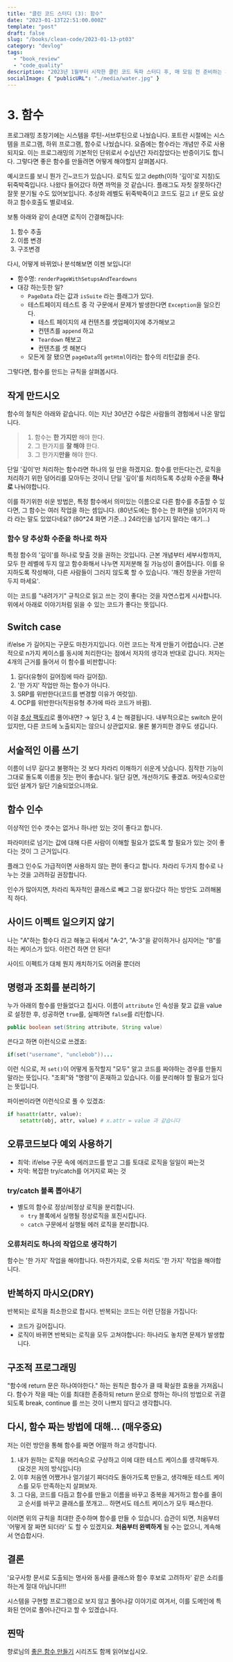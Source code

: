 ```yaml
---
title: "클린 코드 스터디 (3): 함수"
date: "2023-01-13T22:51:00.000Z"
template: "post"
draft: false
slug: "/books/clean-code/2023-01-13-pt03"
category: "devlog"
tags:
  - "book_review"
  - "code_quality"
description: "2023년 1월부터 시작한 클린 코드 독파 스터디 후, 매 모임 전 준비하는 게시글을 공유합니다. 이 글은 3장, 함수에 대해 설명합니다."
socialImage: { "publicURL": "./media/water.jpg" }
---
```


# 3. 함수

프로그래밍 초창기에는 시스템을 루틴-서브루틴으로 나눴습니다. 포트란 시절에는 시스템을 프로그램, 하위 프로그램, 함수로 나눴습니다. 요즘에는 함수라는 개념만 주로 사용되지요. 이는 프로그래밍의 기본적인 단위로서 수십년간 자리잡았다는 반증이기도 합니다. 그렇다면 좋은 함수를 만들려면 어떻게 해야할지 살펴봅시다.

예시코드를 보니 뭔가 긴~코드가 있습니다. 로직도 있고 depth(이하 '깊이'로 지칭)도 뒤죽박죽입니다. 나왔다 들어갔다 하면 까먹을 것 같습니다. 플래그도 자칫 잘못하다간 잘못 분기될 수도 있어보입니다. 추상화 레벨도 뒤죽박죽이고 코드도 길고 `if` 문도 요상하고 함수호출도 별로네요.

보통 아래와 같이 손대면 로직이 간결해집니다:

1. 함수 추출
2. 이름 변경
3. 구조변경

다시, 어떻게 바뀌었나 분석해보면 이젠 보입니다!

- 함수명: `renderPageWithSetupsAndTeardowns`
- 대강 하는듯한 일?
  - `PageData` 라는 값과 `isSuite` 라는 플래그가 있다.
  - 테스트페이지 테스트 중 각 구문에서 문제가 발생한다면 `Exception`을 일으킨다.
    - 테스트 페이지의 새 컨텐츠를 셋업페이지에 추가해보고
    - 컨텐츠를 `append` 하고
    - `Teardown` 해보고
    - 컨텐츠를 셋 해본다
  - 모든게 잘 됐으면 `pageData`의 `getHtml`이라는 함수의 리턴값을 준다.

그렇다면, 함수를 만드는 규칙을 살펴봅시다.

## 작게 만드시오

함수의 철칙은 아래와 같습니다. 이는 지난 30년간 수많은 사람들의 경험에서 나온 말입니다.

> 1. 함수는 **한 가지만** 해야 한다.
> 2. 그 한가지를 **잘 해야** 한다.
> 3. 그 한가지**만을** 해야 한다.

단일 '깊이'만 처리하는 함수라면 하나의 일 만을 하겠지요. 함수를 만든다는건, 로직을 처리하기 위한 덩어리를 모아두는 것이니 단일 '깊이'를 처리하도록 추상화 수준을 **하나로** 나눠야합니다.

이를 하기위한 쉬운 방법은, 특정 함수에서 의미있는 이름으로 다른 함수를 추출할 수 있다면, 그 함수는 여러 작업을 하는 셈입니다. (80년도에는 함수는 한 화면을 넘어가지 마라 라는 말도 있었다네요? (80\*24 화면 기준...) 24라인을 넘기지 말라는 얘기...)

### 함수 당 추상화 수준을 하나로 하자

특정 함수의 '깊이'를 하나로 맞출 것을 권하는 것입니다. 근본 개념부터 세부사항까지, 모두 한 레벨에 두지 않고 함수화해서 나누면 지저분해 질 가능성이 줄어듭니다. 이를 유지하도록 작성해야, 다른 사람들이 그러지 않도록 할 수 있습니다. '깨진 창문을 가만히 두지 마세요'.

이는 코드를 "내려가기" 규칙으로 읽고 쓰는 것이 좋다는 것을 자연스럽게 시사합니다. 위에서 아래로 이야기처럼 읽을 수 있는 코드가 좋다는 뜻입니다.

## Switch case

if/else 가 길어지는 구문도 마찬가지입니다. 이런 코드는 작게 만들기 어렵습니다. 근본적으로 n가지 케이스를 동시에 처리한다는 점에서 저자의 생각과 반대로 갑니다. 저자는 4개의 근거를 들어서 이 함수를 비판합니다:

1. 길다(유형이 길어짐에 따라 길어짐).
2. '한 가지' 작업만 하는 함수가 아니다.
3. SRP를 위반한다(코드를 변경할 이유가 여럿임).
4. OCP를 위반한다(직원유형 추가에 따라 코드가 바뀜).

이걸 [추상 팩토리](https://refactoring.guru/ko/design-patterns/abstract-factory)로 풀어내면? → 일단 3, 4 는 해결됩니다. 내부적으로는 switch 문이 있지만, 다른 코드에 노출되지는 않으니 상관없지요. 물론 불가피한 경우도 생깁니다.

## 서술적인 이름 쓰기

이름이 너무 길다고 불평하는 것 보다 차라리 이해하기 쉬운게 낫습니다. 짐작한 기능이 그대로 돌도록 이름을 짓는 편이 좋습니다. 일단 길면, 개선하기도 좋겠죠. 머릿속으로만 있던 설계가 일단 기술되었으니까요.

## 함수 인수

이상적인 인수 갯수는 없거나 하나만 있는 것이 좋다고 합니다.

파라미터로 넘기는 값에 대해 다른 사람이 이해할 필요가 없도록 할 필요가 있는 것이 좋다는 것이 그 근거입니다.

플래그 인수도 가급적이면 사용하지 않는 편이 좋다고 합니다. 차라리 두가지 함수로 나누는 것을 고려하길 권장합니다.

인수가 많아지면, 차라리 독자적인 클래스로 빼고 그걸 왔다갔다 하는 방안도 고려해봄직 하다.

## 사이드 이펙트 일으키지 않기

나는 "A"하는 함수다 라고 해놓고 뒤에서 "A-2", "A-3"을 같이하거나 심지어는 "B"를 하는 케이스가 있다. 이런건 하면 안 된다!

사이드 이펙트가 대체 뭔지 캐치하기도 어려울 뿐더러

## 명령과 조회를 분리하기

누가 아래의 함수를 만들었다고 칩시다. 이름이 `attribute` 인 속성을 찾고 값을 value로 설정한 후, 성공하면 `true`를, 실패하면 `false`를 리턴합니다.

```java
public boolean set(String attribute, String value)
```

쓴다고 하면 이런식으로 쓰겠죠:

```java
if(set("username", "unclebob"))...
```

이런 식으로, 저 `set()`이 어떻게 동작할지 "모두" 알고 코드를 짜야하는 경우를 만들지 말라는 뜻입니다. "조회"와 "명령"이 혼재하고 있습니다. 이를 분리해야 할 필요가 있다는 뜻입니다.

파이썬이라면 이런식으로 풀 수 있겠죠:

```python
if hasattr(attr, value):
    setattr(obj, attr, value) # x.attr = value 과 같습니다
```

## 오류코드보다 예외 사용하기

- 최악: if/else 구문 속에 에러코드를 받고 그를 토대로 로직을 일일이 짜는것
- 차악: 복잡한 try/catch를 어거지로 짜는 것

### try/catch 블록 뽑아내기

- 별도의 함수로 정상/비정상 로직을 분리합니다.
  - `try` 블록에서 실행될 정상로직을 포진시킵니다.
  - `catch` 구문에서 실행될 에러 로직을 분리합니다.

### 오류처리도 하나의 작업으로 생각하기

함수는 '한 가지' 작업을 해야합니다. 마찬가지로, 오류 처리도 '한 가지' 작업을 해야합니다.

## 반복하지 마시오(DRY)

반복되는 로직을 최소한으로 합시다. 반복되는 코드는 이런 단점을 가집니다:

- 코드가 길어집니다.
- 로직이 바뀌면 반복되는 로직을 모두 고쳐야합니다: 하나라도 놓치면 문제가 발생합니다.

## 구조적 프로그래밍

"함수에 return 문은 하나여야한다." 하는 원칙은 함수가 클 때 확실한 효용을 가져옵니다. 함수가 작을 때는 이를 최대한 존중하되 return 문으로 향하는 하나의 방법으로 귀결되도록 break, continue 를 쓰는 것이 나쁘지 않다고 생각합니다.

## 다시, 함수 짜는 방법에 대해... (매우중요)

저는 이런 방안을 통해 함수를 짜면 어떨까 하고 생각합니다.

1. 내가 원하는 로직을 머리속으로 구상하고 이에 대한 테스트 케이스를 생각해두자. (요것은 저의 방식입니다)
2. 이후 처음엔 어쨌거나 얼기설기 짜더라도 돌아가도록 만들고, 생각해둔 테스트 케이스를 모두 만족하는지 살펴보자.
3. 그 다음, 코드를 다듬고 함수를 만들고 이름을 바꾸고 중복을 제거하고 함수를 줄이고 순서를 바꾸고 클래스를 쪼개고... 하면서도 테스트 케이스가 모두 패스한다.

이러면 위의 규칙을 최대한 준수하며 함수를 만들 수 있습니다. 습관이 되면, 처음부터 '어떻게 잘 짜면 되더라' 도 할 수 있겠지요. **처음부터 완벽하게** 될 수는 없으니, 계속해서 연습합시다.

## 결론

'요구사항 문서로 도출되는 명사와 동사를 클래스와 함수 후보로 고려하자' 같은 소리를 하는게 절대 아닙니다!!!

시스템을 구현할 프로그램으로 보지 않고 풀어나갈 이야기로 여겨서, 이를 도메인에 특화된 언어로 풀어나간다고 할 수 있겠습니다.

## 찐막

향로님의 [좋은 함수 만들기](https://jojoldu.tistory.com/697?category=1140722) 시리즈도 함께 읽어보십시오.
